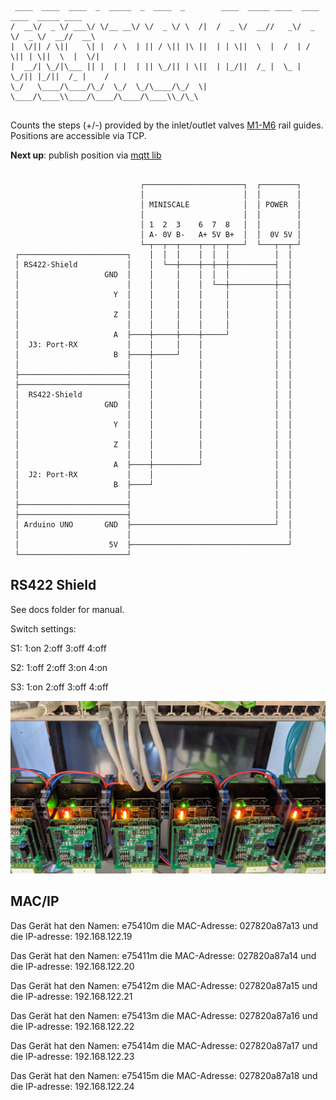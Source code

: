 ```

 ____  ____  ____  _  _____  _  ____  _        ____  _____ ____  ____  ____  _____ ____ 
/  __\/  _ \/ ___\/ \/__ __\/ \/  _ \/ \  /|  /  _ \/  __//   _\/  _ \/  _ \/  __//  __\
|  \/|| / \||    \| |  / \  | || / \|| |\ ||  | | \||  \  |  /  | / \|| | \||  \  |  \/|
|  __/| \_/|\___ || |  | |  | || \_/|| | \||  | |_/||  /_ |  \_ | \_/|| |_/||  /_ |    /
\_/   \____/\____/\_/  \_/  \_/\____/\_/  \|  \____/\____\\____/\____/\____/\____\\_/\_\
                                                                                        
```

Counts the steps (+/-) provided by the inlet/outlet valves [M1-M6](https://gitlab1.ptb.de/vaclab/valve_schemes/-/blob/master/SE3.png) rail guides. Positions are accessible via TCP.

**Next up**: publish position via [mqtt lib](https://github.com/adafruit/Adafruit_MQTT_Library/blob/master/examples/mqtt_ethernet/mqtt_ethernet.ino)



```

                             ┌──────────────────────┐  ┌────────┐
                             │                      │  │        │
                             │ MINISCALE            │  │ POWER  │
                             │                      │  │        │
                             │ 1  2  3    6  7  8   │  │        │
                             │ A- 0V B-   A+ 5V B+  │  │  0V 5V │
                             └─┬──┬──┬────┬──┬──┬───┘  └───┬──┬─┘
 ┌────────────────────────┐    │  │  │    │  │  │          │  │
 │ RS422-Shield           │    │  └──┼────┼──┼──┼──────────┤  │
 │                   GND  │    │     │    │  │  │          │  │
 │                        │    │     │    │  └──┼──────────┼──┤
 │                     Y  │    │     │    │     │          │  │
 │                        │    │     │    │     │          │  │
 │                     Z  │    │     │    │     │          │  │
 │                        │    │     │    │     │          │  │
 │                     A  ├────┼─────┼────┼─────┘          │  │
 │  J3: Port-RX           │    │     │    │                │  │
 │                     B  ├────┼─────┘    │                │  │
 │                        │    │          │                │  │
 ├────────────────────────┤    │          │                │  │
 ├────────────────────────┤    │          │                │  │
 │  RS422-Shield          │    │          │                │  │
 │                   GND  │    │          │                │  │
 │                        │    │          │                │  │
 │                     Y  │    │          │                │  │
 │                        │    │          │                │  │
 │                     Z  │    │          │                │  │
 │                        │    │          │                │  │
 │                     A  ├────┼──────────┘                │  │
 │  J2: Port-RX           │    │                           │  │
 │                     B  ├────┘                           │  │
 │                        │                                │  │
 ├────────────────────────┤                                │  │
 ├────────────────────────┤                                │  │
 │ Arduino UNO       GND  ├────────────────────────────────┘  │
 │                        │                                   │
 │                    5V  ├───────────────────────────────────┘
 └────────────────────────┘
```

## RS422 Shield

See docs folder for manual.

Switch settings:

S1: 
1:on
2:off
3:off
4:off

S2: 
1:off
2:off
3:on
4:on

S3: 
1:on
2:off
3:off
4:off


<img src="decoder.jpg" alt="decoder" width="690">

## MAC/IP

Das Gerät hat den Namen: e75410m
die MAC-Adresse: 027820a87a13
und die IP-adresse: 192.168.122.19

Das Gerät hat den Namen: e75411m
die MAC-Adresse: 027820a87a14
und die IP-adresse: 192.168.122.20

Das Gerät hat den Namen: e75412m
die MAC-Adresse: 027820a87a15
und die IP-adresse: 192.168.122.21

Das Gerät hat den Namen: e75413m
die MAC-Adresse: 027820a87a16
und die IP-adresse: 192.168.122.22

Das Gerät hat den Namen: e75414m
die MAC-Adresse: 027820a87a17
und die IP-adresse: 192.168.122.23

Das Gerät hat den Namen: e75415m
die MAC-Adresse: 027820a87a18
und die IP-adresse: 192.168.122.24
